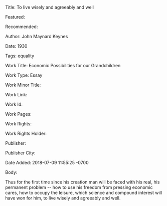 Title: To live wisely and agreeably and well

Featured: 

Recommended: 

Author: John Maynard Keynes

Date: 1930

Tags: equality

Work Title: Economic Possibilities for our Grandchildren

Work Type: Essay

Work Minor Title:  

Work Link: 

Work Id:  

Work Pages:  

Work Rights:  

Work Rights Holder:  

Publisher:  

Publisher City:  

Date Added: 2018-07-09 11:55:25 -0700

Body:

Thus for the first time since his creation man will be faced with his real, his permanent problem -- how to use his freedom from pressing economic cares, how to occupy the leisure, which science and compound interest will have won for him, to live wisely and agreeably and well.


